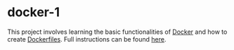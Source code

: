 # docker-1
This project involves learning the basic functionalities of [Docker](https://www.docker.com/) and how to create [Dockerfiles](https://docs.docker.com/engine/reference/builder/). Full instructions can be found [here](docker.en.pdf).
